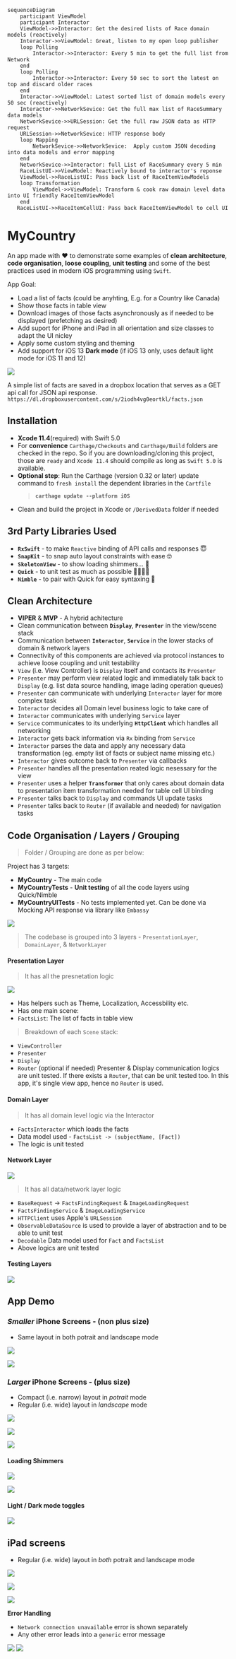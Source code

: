 ```mermaid
sequenceDiagram
    participant ViewModel
    participant Interactor
    ViewModel->>Interactor: Get the desired lists of Race domain models (reactively)
    Interactor->>ViewModel: Great, listen to my open loop publisher
    loop Polling
        Interactor->>Interactor: Every 5 min to get the full list from Network
    end
    loop Polling
        Interactor->>Interactor: Every 50 sec to sort the latest on top and discard older races
    end
    Interactor->>ViewModel: Latest sorted list of domain models every 50 sec (reactively)
    Interactor->>NetworkSevice: Get the full max list of RaceSummary data models
    NetworkSevice->>URLSession: Get the full raw JSON data as HTTP request
    URLSession->>NetworkSevice: HTTP response body
    loop Mapping
        NetworkSevice->>NetworkSevice:  Apply custom JSON decoding into data models and error mapping
    end
    NetworkSevice->>Interactor: full List of RaceSummary every 5 min
    RaceListUI->>ViewModel: Reactively bound to interactor's reponse
    ViewModel->>RaceListUI: Pass back list of RaceItemViewModels
    loop Transformation
        ViewModel->>ViewModel: Transform & cook raw domain level data into UI friendly RaceItemViewModel
    end
   RaceListUI->>RaceItemCellUI: Pass back RaceItemViewModel to cell UI
```



# MyCountry
An app made with ❤️ to demonstrate some examples of **clean architecture**, **code organisation**, **loose coupling**, **unit testing** and some of the best practices used in modern iOS programming using `Swift`.

App Goal:
- Load a list of facts (could be anyhting, E.g. for a Country like Canada)
- Show those facts in table view
- Download images of those facts asynchronously as if needed to be displayed (prefetching as desired)
- Add suport for iPhone and iPad in all orientation and size classes to adapt the UI nicley
- Apply some custom styling and theming
- Add support for iOS 13 **Dark mode** (if iOS 13 only, uses default light mode for iOS 11 and 12)

![](/Screenshots/ipad-potrait-mode.gif "")


A simple list of facts are saved in a dropbox location that serves as a GET api call for JSON api response. 
`https://dl.dropboxusercontent.com/s/2iodh4vg0eortkl/facts.json`


## Installation

- **Xcode 11.4**(required) with Swift 5.0
- For **convenience**  `Carthage/Checkouts` and `Carthage/Build` folders are checked in the repo. So if you are downloading/cloning this project, those are `ready` and `Xcode 11.4` should compile as long as `Swift 5.0` is available.
 - **Optional step**: Run the Carthage (version 0.32 or later) update command to `fresh install` the dependent libraries in the `Cartfile`
    > **`carthage update --platform iOS`** 
- Clean and build the project in Xcode or `/DerivedData` folder if needed

## 3rd Party Libraries Used
 - **`RxSwift`** - to make `Reactive` binding of API calls and responses 😇
 - **`SnapKit`** - to snap auto layout constraints with ease 🤓 
 - **`SkeletonView`** - to show loading shimmers... 🙈 
 - **`Quick`** - to unit test as much as possible 👨🏽‍🔬🧪
 - **`Nimble`** - to pair with Quick for easy syntaxing 👬

## Clean Architecture
 - **VIPER** & **MVP** - A hybrid achitecture
 - Clean communication between **`Display`**, **`Presenter`** in the view/scene stack
 - Communication between  **`Interactor`**, **`Service`** in the lower stacks of domain & network layers
 - Connectivity of this components are achieved via protocol instances to achieve loose coupling and unit testability
 - `View` (i.e. View Controller) is `Display` itself and contacts its `Presenter`
 - `Presenter` may perform view related logic and immediately talk back to `Display` (e.g. list data source handling, image lading operation queues)
 - `Presenter` can communicate with underlying `Interactor` layer for more complex task
 - `Interactor` decides all Domain level business logic to take care of
 - `Interactor` communicates with underlying `Service` layer
 - `Service` communicates to its underlying **`HttpClient`** which handles all networking
 - `Interactor` gets back information via `Rx` binding from `Service`
 - `Interactor` parses the data and apply any necessary data transformation (eg. empty list of facts or subject name missing etc.)
 - `Interactor` gives outcome back to `Presenter` via callbacks
 - `Presenter` handles all the presentation reated logic nesessary for the view
 - `Presenter` uses a helper  **`Transformer`** that only cares about domain data to presentation item transformation needed for table cell UI binding
 - `Presenter` talks back to `Display` and commands UI update tasks
 - `Presenter` talks back to `Router` (if available and needed) for navigation tasks
 
 ## Code Organisation / Layers / Grouping
 
 > Folder / Grouping are done as per below:
 
 Project has 3 targets:
  - **MyCountry** - The main code
  - **MyCountryTests** - **Unit testing** of all the code layers using Quick/Nimble
  - **MyCountryUITests** - No tests implemented yet. Can be done via Mocking API response via library like `Embassy`
  
 ![](/Screenshots/project-layers.png "")
 
 > The codebase is grouped into 3 layers - `PresentationLayer`, `DomainLayer`, & `NetworkLayer`
 
 
 #### Presentation Layer
 
  > It has all the presnetation logic
  
 ![](/Screenshots/presentation-layer.png "")
 
 - Has helpers such as Theme, Localization, Accessbility etc.
 - Has one main scene:
 - `FactsList`: The list of facts in table view
 
 > Breakdown of each `Scene` stack:
  - `ViewController`
  - `Presenter`
  - `Display`
  - `Router` (optional if needed)
  Presenter & Display communication logics are unit tested.
  If there exists a `Router`, that can be unit tested too.  In this app, it's single view app, hence no `Router` is used.
  
 #### Domain Layer
 
  > It has all domain level logic via the Interactor
  
 - `FactsInteractor` which loads the facts
 - Data model used - `FactsList -> (subjectName, [Fact])`
 - The logic is unit tested
 
  #### Network Layer
  
 ![](/Screenshots/network-layer.png "")
 
  > It has all data/network layer logic

 - `BaseRequest` ->  `FactsFindingRequest` & `ImageLoadingRequest`
 -  `FactsFindingService` & `ImageLoadingService`
 - `HTTPClient` uses Apple's `URLSession`
 - `ObservableDataSource` is used to provide a layer of abstraction and to be able to unit test
 -  `Decodable` Data model used for `Fact` and `FactsList`
 - Above logics are unit tested
 
 #### Testing Layers
 ![](/Screenshots/test-layers.png "")
 

## App Demo

### *Smaller* iPhone Screens - (non plus size)
- Same layout in both potrait and landscape mode

![](/Screenshots/iphone-8-potrait-mode.png "")

![](/Screenshots/iphone-8-landscape.png "")


### *Larger* iPhone Screens - (plus size)
- Compact (i.e. narrow) layout in *potrait* mode
- Regular (i.e. wide) layout in *landscape* mode

![](/Screenshots/iphone-8plus-potrait.png "")

![](/Screenshots/iphone-8plus-landscape.png "")

![](/Screenshots/larger-iphone-landscape-orientation-update.gif "")



#### **Loading Shimmers**

![](/Screenshots/iphone-loading-shimmer.gif "")

![](/Screenshots/iphone-loading-shimmer-landscape.gif "")



#### **Light / Dark mode toggles**

![](/Screenshots/light-dark-mode-toggles.gif "")


## **iPad screens**
- Regular (i.e. wide) layout in *both* potrait and landscape mode

![](/Screenshots/larger-ipad-landscape.png "")
  
![](/Screenshots/ipad-potrait-mode.gif "")
  
![](/Screenshots/ipad-orientation-update.gif "")


**Error Handling**
- `Network connection unavailable` error is shown separately
- Any other error leads into a `generic` error message

![](/Screenshots/network-error.png "")
![](/Screenshots/generic-error.png "")
 
 



